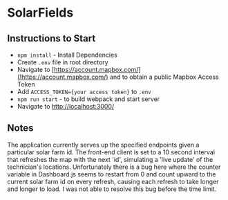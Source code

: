 # SolarFields

## Instructions to Start

- `npm install` - Install Dependencies
- Create `.env` file in root directory
- Navigate to [https://account.mapbox.com/](!https://account.mapbox.com/) and to obtain a public Mapbox Access Token
- Add `ACCESS_TOKEN={your access token}` to `.env`
- `npm run start` - to build webpack and start server
- Navigate to [http://localhost:3000/](!http://localhost:3000/)

## Notes

The application currently serves up the specified endpoints given a particular solar farm id. The front-end client is set to a 10 second interval that refreshes the map with the next 'id', simulating a 'live update' of the technician's locations. Unfortunately there is a bug here where the counter variable in Dashboard.js seems to restart from 0 and count upward to the current solar farm id on every refresh, causing each refresh to take longer and longer to load. I was not able to resolve this bug before the time limit.
